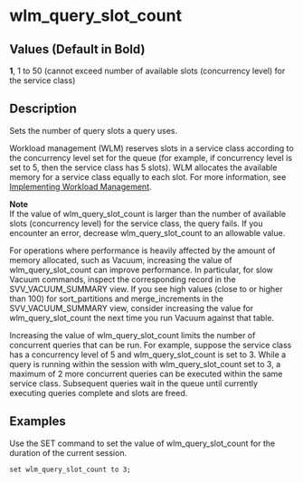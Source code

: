 # wlm\_query\_slot\_count<a name="r_wlm_query_slot_count"></a>

## Values \(Default in Bold\)<a name="r_wlm_query_slot_count-values-"></a>

 **1**, 1 to 50 \(cannot exceed number of available slots \(concurrency level\) for the service class\)

## Description<a name="r_wlm_query_slot_count-description"></a>

Sets the number of query slots a query uses\.

Workload management \(WLM\) reserves slots in a service class according to the concurrency level set for the queue \(for example, if concurrency level is set to 5, then the service class has 5 slots\)\. WLM allocates the available memory for a service class equally to each slot\. For more information, see [Implementing Workload Management](cm-c-implementing-workload-management.md)\. 

**Note**  
If the value of wlm\_query\_slot\_count is larger than the number of available slots \(concurrency level\) for the service class, the query fails\. If you encounter an error, decrease wlm\_query\_slot\_count to an allowable value\.

 For operations where performance is heavily affected by the amount of memory allocated, such as Vacuum, increasing the value of wlm\_query\_slot\_count can improve performance\. In particular, for slow Vacuum commands, inspect the corresponding record in the SVV\_VACUUM\_SUMMARY view\. If you see high values \(close to or higher than 100\) for sort\_partitions and merge\_increments in the SVV\_VACUUM\_SUMMARY view, consider increasing the value for wlm\_query\_slot\_count the next time you run Vacuum against that table\.

Increasing the value of wlm\_query\_slot\_count limits the number of concurrent queries that can be run\. For example, suppose the service class has a concurrency level of 5 and wlm\_query\_slot\_count is set to 3\. While a query is running within the session with wlm\_query\_slot\_count set to 3, a maximum of 2 more concurrent queries can be executed within the same service class\. Subsequent queries wait in the queue until currently executing queries complete and slots are freed\.

## Examples<a name="r_wlm_query_slot_count-examples"></a>

Use the SET command to set the value of wlm\_query\_slot\_count for the duration of the current session\. 

```
set wlm_query_slot_count to 3; 
```